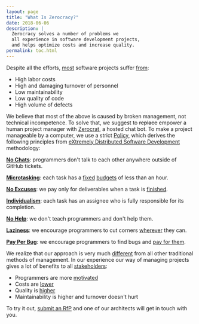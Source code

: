 ```yaml
---
layout: page
title: "What Is Zerocracy?"
date: 2018-06-06
description: |
  Zerocracy solves a number of problems we
  all experience in software development projects,
  and helps optimize costs and increase quality.
permalink: toc.html
---
```


Despite all the efforts,
[most](https://www.projectsmart.co.uk/white-papers/chaos-report.pdf)
software projects suffer
[from](https://www.infoq.com/articles/software-failure-reasons):

  * High labor costs
  * High and damaging turnover of personnel
  * Low maintainability
  * Low quality of code
  * High volume of defects

We believe that most of the above is caused by broken
management, not technical incompetence. To solve that, we
suggest to <del>replace</del> empower a human project manager with
[Zerocrat](http://www.yegor256.com/2018/03/21/zerocracy-announcement.html),
a hosted chat bot.
To make a project manageable by a computer, we use a strict
[Policy](/policy.html), which derives the following principles from
[eXtremely Distributed Software Development](http://www.xdsd.org) methodology:

[**No Chats**](http://www.yegor256.com/2014/10/07/stop-chatting-start-coding.html):
programmers don't talk to each other anywhere outside of GitHub tickets.

[**Microtasking**](http://www.yegor256.com/2017/11/28/microtasking.html):
each task has a [fixed](http://www.yegor256.com/2018/01/09/micro-budgeting.html)
[budgets](http://www.zerocracy.com/policy.html#4) of less than an hour.

[**No Excuses**](http://www.yegor256.com/2014/04/13/no-obligations-principle.html):
we pay only for deliverables when a task is
[finished](http://www.yegor256.com/2014/04/15/definition-of-done.html).

[**Individualism**](http://www.yegor256.com/2014/11/24/principles-of-bug-tracking.html):
each task has an assignee who is fully responsible for its completion.

[**No Help**](http://www.yegor256.com/2015/02/16/it-is-not-a-school.html):
we don't teach programmers and don't help them.

[**Laziness**](http://www.yegor256.com/2015/01/15/how-to-cut-corners.html):
we encourage programmers to cut corners
[wherever](http://www.yegor256.com/2018/03/06/speed-vs-quality.html)
they can.

[**Pay Per Bug**](http://www.yegor256.com/2014/04/13/bugs-are-welcome.html):
we encourage programmers to find bugs and [pay for them](http://www.zerocracy.com/policy.html#29).

We realize that our approach is very much
[different](http://www.yegor256.com/2014/04/17/how-xdsd-is-different.html) from all other
traditional methods of management. In our experience
our way of managing projects gives a lot of benefits to
all [stakeholders](http://www.yegor256.com/2016/07/10/software-project-roles.html):

  * Programmers are more [motivated](http://www.yegor256.com/2017/09/19/what-motivates-me.html)
  * Costs are [lower](http://www.yegor256.com/2014/04/11/cost-of-loc.html)
  * Quality is [higher](http://www.yegor256.com/2016/08/05/distributed-teams-are-higher-quality.html)
  * Maintainability is higher and turnover doesn't hurt

To try it out, [submit an RfP](https://www.0crat.com/rfp)
and one of our architects will get in touch with you.

